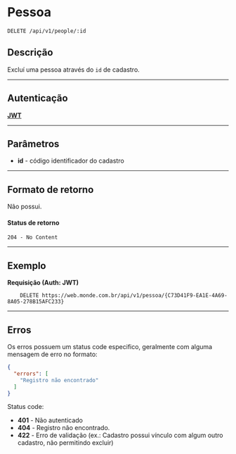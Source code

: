 # Pessoa

    DELETE /api/v1/people/:id

## Descrição
Excluí uma pessoa através do `id` de cadastro.

***

## Autenticação
**[JWT](../authentication/POST_auth_token.md)**

***

## Parâmetros

  - **id** - código identificador do cadastro

***

## Formato de retorno

  Não possui.

#### Status de retorno

    204 - No Content

***

## Exemplo

**Requisição (Auth: JWT)**

        DELETE https://web.monde.com.br/api/v1/pessoa/{C73D41F9-EA1E-4A69-8A05-278B15AFC233}

***

## Erros
  Os erros possuem um status code especifico, geralmente com alguma mensagem de erro no formato:
  ``` json
  {
    "errors": [
      "Registro não encontrado"
    ]
  }
  ```

  Status code:
  - **401** - Não autenticado
  - **404** - Registro não encontrado.
  - **422** - Erro de validação (ex.: Cadastro possui vínculo com algum outro cadastro, não permitindo excluir)
